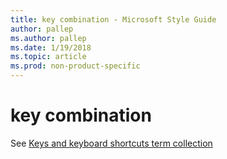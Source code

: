 ```yaml
---
title: key combination - Microsoft Style Guide
author: pallep
ms.author: pallep
ms.date: 1/19/2018
ms.topic: article
ms.prod: non-product-specific
---
```


# key combination

See [Keys and keyboard shortcuts term collection](/style-guide/a-z-word-list-term-collections/term-collections/keys-keyboard-shortcuts)
